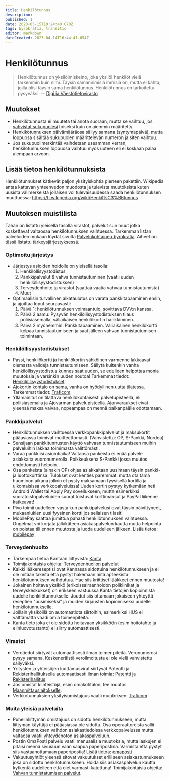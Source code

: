 ```yaml
---
title: Henkilötunnus
description: 
published: 1
date: 2023-05-15T19:24:40.070Z
tags: byrokratia, transitio
editor: markdown
dateCreated: 2023-04-14T16:44:41.054Z
---
```


# Henkilötunnus
> Henkilötunnus on yksilöimiskeino, joka yksilöi henkilöt vielä tarkemmin kuin nimi. Täysin samannimisiä ihmisiä on, mutta ei kahta, joilla olisi täysin sama henkilötunnus. Henkilötunnus on tarkoitettu pysyväksi.
-- [Digi ja Väestötietovirasto](https://dvv.fi/henkilotunnus)

## Muutokset
- Henkilötunnusta ei muuteta tai anota suoraan, mutta se vaihtuu, jos [vahvistat sukupuolesi](/byrokratia/sukupuolen-vahvistaminen) toiseksi kuin on aiemmin määritetty.
- Henkikötunnuksen päivämääräosa säilyy samana (syntymäpäivä), mutta loppuosa sisältää sukupuolen määrittelevän numeron ja siten vaihtuu.
- Jos sukupuolimerkintää vaihdetaan useamman kerran, henkilötunnuksen loppuosa vaihtuu myös uuteen eli ei koskaan palaa aiempaan arvoon.

## Lisää tietoa henkilötunnuksista
Henkilötunnukset kätkevät paljon yksityiskohtia pieneen pakettiin. Wikipedia antaa kattavan yhteenvedon muodosta ja tulevista muutoksista kuten uusista välimerkeistä jollaisen voi tulevaisuudessa saada henkilötunnuksen muuttuessa: https://fi.wikipedia.org/wiki/Henkil%C3%B6tunnus

## Muutoksen muistilista
Tähän on listattu yleisellä tasolla virastot, palvelut sun muut jotka koskettavat valtaosaa henkilötunnuksen vaihtuessa. Tarkemman listan palveluiden mukaan löydät sivulta [Palvelukohtainen byrokratia](/byrokratia). Aiheet on tässä listattu tärkeysjärjestyksessä.

### Optimoitu järjestys
- Järjestys asioiden hoidolle on yleisellä tasolla:
   1. Henkilöllisyystodistus
   2. Pankkipalvelut & vahva tunnistautuminen (vaatii uuden henkilöllisyystodistuksen)
   3. Terveydenhoito ja virastot (saattaa vaatia vahvaa tunnistautumista)
   4. Muut
- Optimaalisin turvallinen aikataulutus on varata pankkitapaaminen ensin, ja ajoittaa loput seuraavasti:
   1. Päivä 1: henkilötunnuksen voimaantulo, sovittava DVV:n kanssa.
   2. Päivä 2 aamu: Pysyvän henkilöllisyystodistuksen tilaus poliisiasemalla, väliaikaisen henkilökortin hankkiminen.
   3. Päivä 2 myöhemmin: Pankkitapaaminen. Väliaikainen henkilökortti kelpaa tunnistautumiseen ja saat jälleen vahvan tunnistautumisen toimintaan.

### Henkilöllisyystodistukset
- Passi, henkilökortti ja henkilökortin sähköinen varmenne lakkaavat olemasta valideja tunnistautumiseen. Säilytä kuitenkin vanha henkilöllisyystodistus kunnes saat uuden, se edelleen helpottaa monia muutoksia ja varsinkin uuden noutoa! Tarkemmat tiedot: [Henkilöllisyystodistukset](/byrokratia/poliisi/henkkarit).
- Ajokortin kohtalo on sama, vanha on hyödyllinen uutta tilatessa. Tarkemmat tiedot: [Traficom](/byrokratia/virastot/traficom).
- Yllämainitut on tilattava henkilökohtaisesti palvelupisteellä, eli poliisiasemalla ja Ajovarman palvelupisteellä. Ajanvaraukset eivät yleensä maksa vaivaa, nopeampaa on mennä paikanpäälle odottamaan.

### Pankkipalvelut
- Henkilötunnuksen vaihtuessa verkkopankkipalvelut ja maksukortit pääasiassa toimivat moitteettomasti. (Vahvistettu: OP, S-Pankki, Nordea)
- Sensijaan pankkitunnusten käyttö vahvaan tunnistautumiseen muihin palveluihin lakkaa toimimasta välittömästi.
- Varaa  pankkiisi asiointiaika! Valtaosa pankeista ei enää palvele asiakkaita vuoronumerolla. Poikkeuksena S-Pankki jossa muutos ehdottomasti helpoin.
- Osa pankeista (ainakin OP) ohjaa asiakkaitaan uusimaan täysin pankki- ja luottokorttinsa. Tulokset ovat kenties paremmat, mutta ota tämä huomioon aikana jolloin et pysty maksamaan fyysisellä kortilla ja ulkomaisissa verkkopalveluissa! Uuden kortin pystyy kytkemään heti Android Wallet tai Apply Pay sovellukseen, mutta esimerkiksi suoratoistopalveluiden suorat toistuvat korttimaksut ja PayPal liikenne katkeavat!
- Pivo toimii uudelleen vasta kun pankkipalvelusi ovat täysin päivittyneet, mukaanlukien uusi fyysinen kortti jos sellaisen tilasit!
- MobilePay saattaa jumittua pahasti henkilötunnuksen vaihtuessa. Ongelmat voi korjata jälkikäteen asiakaspalvelun kautta mutta helpointa on poistaa tili ennen muutosta ja luoda uudelleen jälkeen. Lisää tietoa: [mobilepay](/byrokratia/vahvat/mobilepay)


### Terveydenhuolto
- Tarkempaa tietoa Kantaan liittyvistä: [Kanta](/byrokratia/terveydenhuolto/kanta)
- Toimijakohtaisia ohjeita: [Terveydenhuollon palvelut](/byrokratia#terveydenhuolto)
- Kaikki lääkereseptisi ovat Kannassa sidottuina henkilötunnukseen ja ei ole mitään takeita että pystyt hakemaan niitä apteekista henkilötunnuksen vaihduttua. Hae siis kriittiset lääkkeet ennen muutosta!
- Jokainen hoitava yksikkö (erikoissairaanhoidon poliklinikat ja terveyskeskukset) on erikseen vastuussa Kanta tietojen kopioinnista uudelle henkilötunnukselle. Joudut siis ottamaan jokaiseen yhteyttä reseptien "uusimiseksi" ja muiden kirjausten kopioimiseksi uudelle henkilötunnukselle.
- Joillain yksiköillä on automaatiota siirtoihin, esimerkiksi HUS ei välttämättä vaadi omia toimenpiteitä.
- Kanta tieto joka ei ole sidottu hoitavaan yksikköön (esim hoitotahto ja elinluovotustahto) ei siirry automaattisesti.

### Virastot
- Verotiedot siirtyvät automaattisesti ilman toimenpiteitä. Veronumerosi pysyy samana. Keskeneräistä veroilmoitusta ei ole vielä vahvistettu säilyväksi.
- Yritysten ja yhteisöjen luottamusvirat siirtyvät Patentti ja Rekisterihallituksella automaatisesti ilman toimia: [Patentti ja Rekisterihallitus](/byrokratia/virastot/patenttijarekisterihallitus)
- Jos omistat kiinteistöjä, esim omakotitalon, tee muutos [Maanmittauslaitokselle](/byrokratia/virastot/maanmittauslaitos).
- Verkkotunnuksien yksityisomistajuus vaatii muutoksen: [Traficom](/byrokratia/virastot/traficom)

### Muita yleisiä palveluita
- Puhelinliittymän omistajuus on sidottu henkilötunnukseen, mutta liittymän käyttäjä ei pääasiassa ole sidottu. Osa operaattoreista sallii henkilötunnuksen vaihdon asiakastiedoissa verkkopalvelussa mutta valtaosa vaatii yhteydenoton asiakaspalveluun.
- Postin OmaPosti palvelu vaatii manuaalisia muutoksia, mutta laskujen ei pitäisi mennä sivusuun vaan saapua paperipostina. Varmista että pystyt siis vastaanottamaan paperipostia! Lisää tietoa: [omaposti](/byrokratia/vahvat/omaposti)
- Vakuutusyhtiöt yleensä sitovat vakuutukset erilliseen asiakastunnukseen joka on sidottu henkilötunnukseen. Hoida siis asiakaspalvelun kautta kytkentä uudelleen että olet varmasti katettuna! Toimijakohtaisia ohjeita: [Vahvan tunnistatumisen palvelut](/byrokratia#vahvan-tunnistautumisen-palvelut).